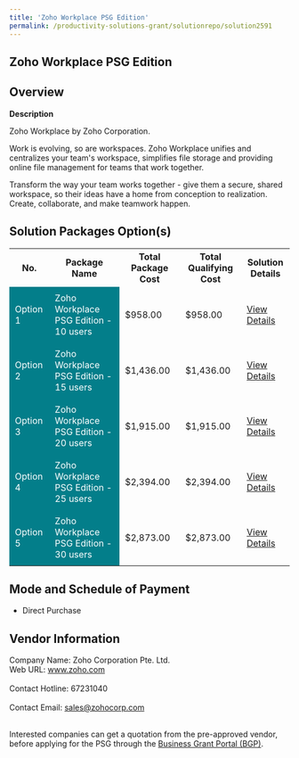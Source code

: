 ```yaml
---
title: 'Zoho Workplace PSG Edition'
permalink: /productivity-solutions-grant/solutionrepo/solution2591
---
```


## Zoho Workplace PSG Edition

## Overview

**Description**

Zoho Workplace by Zoho Corporation.

Work is evolving, so are workspaces. Zoho Workplace unifies and centralizes your team's workspace, simplifies file storage and providing online file management for teams that work together.

Transform the way your team works together - give them a secure, shared workspace, so their ideas have a home from conception to realization. Create, collaborate, and make teamwork happen.

## Solution Packages Option(s)

<table>
<tr>
<th><b>No.</b></th>
<th><b>Package Name</b></th>
<th><b>Total Package Cost</b></th>
<th><b>Total Qualifying Cost</b></th>
<th><b>Solution Details</b></th>
</tr>
<tr>
<td style='padding: 10px; background-color: #037E8A; color: #FFFFFF;'>Option 1</td>
<td style='padding: 10px; background-color: #037E8A; color: #FFFFFF;'>Zoho Workplace PSG Edition - 10 users</td>
<td style='padding: 10px;'>$958.00</td>
<td style='padding: 10px;'>$958.00</td>
<td style='padding: 10px;'><a href='/images/psg/Zoho_Corporation_20200674_Desensitised_Annex_3_Part_1.pdf' target='_blank'>View Details</a></td>
</tr>
<tr>
<td style='padding: 10px; background-color: #037E8A; color: #FFFFFF;'>Option 2</td>
<td style='padding: 10px; background-color: #037E8A; color: #FFFFFF;'>Zoho Workplace PSG Edition - 15 users</td>
<td style='padding: 10px;'>$1,436.00</td>
<td style='padding: 10px;'>$1,436.00</td>
<td style='padding: 10px;'><a href='/images/psg/Zoho_Corporation_20200674_Desensitised_Annex_3_Part_2.pdf' target='_blank'>View Details</a></td>
</tr>
<tr>
<td style='padding: 10px; background-color: #037E8A; color: #FFFFFF;'>Option 3</td>
<td style='padding: 10px; background-color: #037E8A; color: #FFFFFF;'>Zoho Workplace PSG Edition - 20 users</td>
<td style='padding: 10px;'>$1,915.00</td>
<td style='padding: 10px;'>$1,915.00</td>
<td style='padding: 10px;'><a href='/images/psg/Zoho_Corporation_20200674_Desensitised_Annex_3_Part_3.pdf' target='_blank'>View Details</a></td>
</tr>
<tr>
<td style='padding: 10px; background-color: #037E8A; color: #FFFFFF;'>Option 4</td>
<td style='padding: 10px; background-color: #037E8A; color: #FFFFFF;'>Zoho Workplace PSG Edition - 25 users</td>
<td style='padding: 10px;'>$2,394.00</td>
<td style='padding: 10px;'>$2,394.00</td>
<td style='padding: 10px;'><a href='/images/psg/Zoho_Corporation_20200674_Desensitised_Annex_3_Part_4.pdf' target='_blank'>View Details</a></td>
</tr>
<tr>
<td style='padding: 10px; background-color: #037E8A; color: #FFFFFF;'>Option 5</td>
<td style='padding: 10px; background-color: #037E8A; color: #FFFFFF;'>Zoho Workplace PSG Edition - 30 users</td>
<td style='padding: 10px;'>$2,873.00</td>
<td style='padding: 10px;'>$2,873.00</td>
<td style='padding: 10px;'><a href='/images/psg/Zoho_Corporation_20200674_Desensitised_Annex_3_Part_5.pdf' target='_blank'>View Details</a></td>
</tr>
</table>

## Mode and Schedule of Payment

 - Direct Purchase

## Vendor Information

 Company Name: Zoho Corporation Pte. Ltd.<br>Web URL: www.zoho.com <br><br>Contact Hotline: 67231040 <br><br>Contact Email: sales@zohocorp.com <br><br>

Interested companies can get a quotation from the pre-approved vendor, before applying for the PSG through the <a href='https://www.businessgrants.gov.sg/' target='_blank' rel='noopener'>Business Grant Portal (BGP)</a>.

<script src="/jquery/resize-tables.js"></script>
